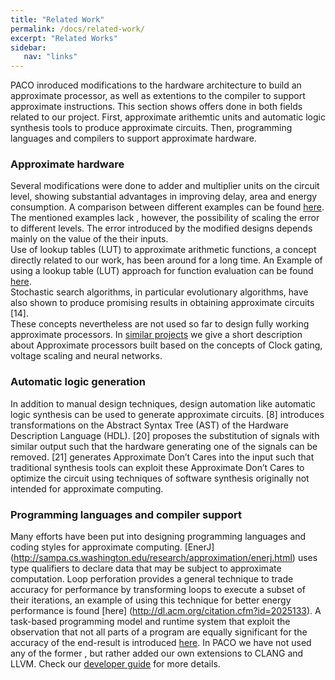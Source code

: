 ```yaml
---
title: "Related Work"
permalink: /docs/related-work/
excerpt: "Related Works"
sidebar:
   nav: "links"
---
```


PACO inroduced modifications to the hardware architecture to build an approximate processor, as well as extentions to the compiler to support approximate instructions. This section shows offers done in both fields related to our project. First, approximate arithemtic units and automatic logic synthesis tools to produce approximate circuits. Then, programming languages and compilers to support approximate hardware.

### Approximate hardware

Several modifications were done to adder and multiplier units on the circuit level, showing substantial advantages in improving delay, area and energy consumption. A comparison between different examples can be found [here](http://approximate.uni-paderborn.de/media/invitedTalks/JieHan-ACPaderborn2015.pdf). The mentioned examples lack , however, the possibility of scaling the error to different levels. The error introduced by the modified designs depends mainly on the value of the their inputs.  
Use of lookup tables (LUT) to approximate arithmetic functions, a concept directly related to our work, has been around for a long time. An Example of using a lookup table (LUT) approach for function evaluation can be found [here](http://www.public.asu.edu/~chaitali/jourpapers/tanor-tc.pdf).  
Stochastic search algorithms, in particular evolutionary algorithms, have also shown to
produce promising results in obtaining approximate circuits [14].  
These concepts nevertheless are not used so far to design fully working approximate processors. In [similar projects](https://paco-cpu.github.io/paco-cpu/docs/similar-projects/) we give a short description about Approximate processors built based on the concepts of Clock gating, voltage scaling and neural networks.

### Automatic logic generation

In addition to manual design techniques, design automation like automatic logic synthesis can be used to generate approximate circuits. [8] introduces transformations on the Abstract Syntax Tree (AST) of the Hardware Description Language (HDL). [20]
proposes the substitution of signals with similar output such that the hardware generating one of the signals can be removed. [21] generates Approximate Don’t Cares into the input such that traditional synthesis tools can exploit these Approximate Don’t Cares to
optimize the circuit using techniques of software synthesis originally not intended for approximate computing. 

### Programming languages and compiler support

 Many efforts have been put into designing programming languages and coding styles for approximate computing. [EnerJ] (http://sampa.cs.washington.edu/research/approximation/enerj.html) uses type qualifiers to declare data that may be subject to approximate computation. Loop perforation provides a general technique to trade accuracy for performance by transforming loops to
execute a subset of their iterations, an example of using this technique for better energy performance is found [here] (http://dl.acm.org/citation.cfm?id=2025133). A task-based programming model and runtime
system that exploit the observation that not all parts of a program are equally significant
for the accuracy of the end-result is introduced [here](http://delivery.acm.org/10.1145/2690000/2688546/p275-vassiliadis.pdf?ip=131.234.42.90&id=2688546&acc=ACTIVE%20SERVICE&key=2BA2C432AB83DA15%2EFF86995C7D80A64D%2E4D4702B0C3E38B35%2E4D4702B0C3E38B35&CFID=673132489&CFTOKEN=69262487&__acm__=1475069518_463584b9e4294fad9427e857dec931dc). In  PACO we have not used any of the former , but rather added our own extensions to CLANG and LLVM. Check our [developer guide](https://paco-cpu.github.io/paco-cpu/docs/developer-guide/) for more details. 

